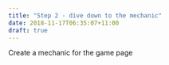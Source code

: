 ```yaml
---
title: "Step 2 - dive down to the mechanic"
date: 2018-11-17T06:35:07+11:00
draft: true
---
```


Create a mechanic for the game page

